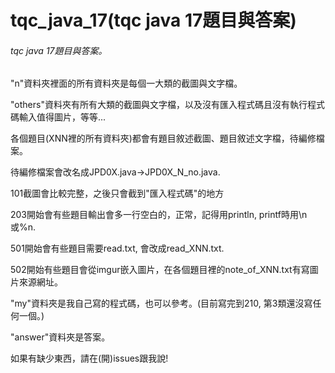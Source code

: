 # tqc_java_17(tqc java 17題目與答案)
<h6>tqc java 17題目與答案。</h6><p>
"n"資料夾裡面的所有資料夾是每個一大類的截圖與文字檔。<p>
"others"資料夾有所有大類的截圖與文字檔，以及沒有匯入程式碼且沒有執行程式碼輸入值得圖片，等等...<p>
各個題目(XNN裡的所有資料夾)都會有題目敘述截圖、題目敘述文字檔，待編修檔案。<p>
待編修檔案會改名成JPD0X.java->JPD0X_N_no.java.<p>
101截圖會比較完整，之後只會截到"匯入程式碼"的地方<p>
203開始會有些題目輸出會多一行空白的，正常，記得用println, printf時用\n或%n.<p>
501開始會有些題目需要read.txt, 會改成read_XNN.txt.<p>
502開始有些題目會從imgur嵌入圖片，在各個題目裡的note_of_XNN.txt有寫圖片來源網址。<p>
"my"資料夾是我自己寫的程式碼，也可以參考。(目前寫完到210, 第3類還沒寫任何一個。)<p>
"answer"資料夾是答案。<p>
如果有缺少東西，請在(開)issues跟我說!
